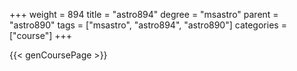 +++
weight = 894
title = "astro894"
degree = "msastro"
parent = "astro890"
tags = ["msastro", "astro894", "astro890"]
categories = ["course"]
+++

{{< genCoursePage >}}
